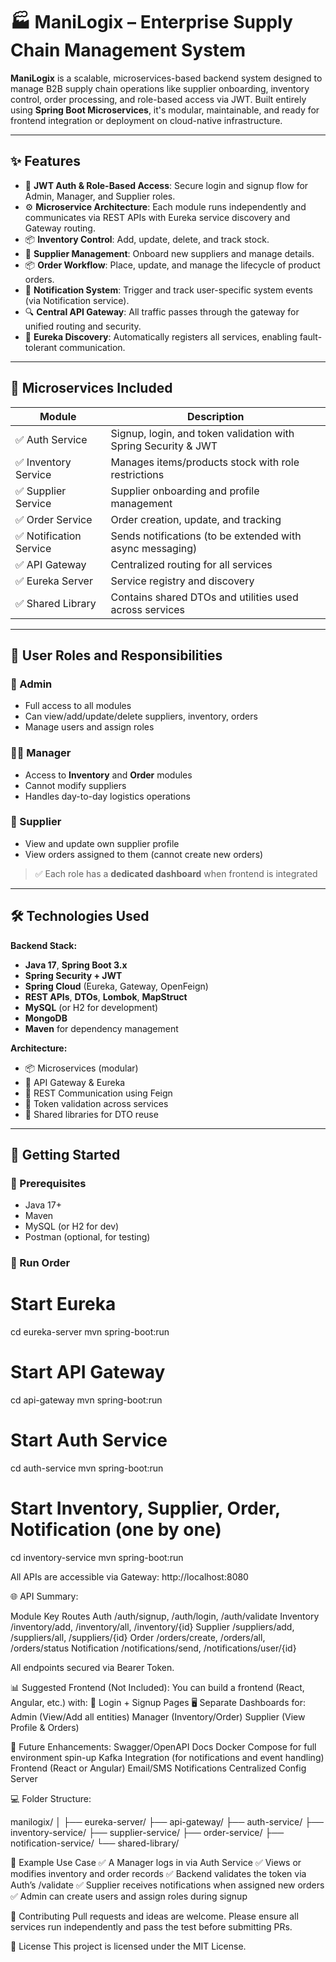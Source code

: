 # 🏭 ManiLogix – Enterprise Supply Chain Management System

**ManiLogix** is a scalable, microservices-based backend system designed to manage B2B supply chain operations like supplier onboarding, inventory control, order processing, and role-based access via JWT. Built entirely using **Spring Boot Microservices**, it's modular, maintainable, and ready for frontend integration or deployment on cloud-native infrastructure.

---

## ✨ Features

- 🔐 **JWT Auth & Role-Based Access**: Secure login and signup flow for Admin, Manager, and Supplier roles.
- ⚙️ **Microservice Architecture**: Each module runs independently and communicates via REST APIs with Eureka service discovery and Gateway routing.
- 📦 **Inventory Control**: Add, update, delete, and track stock.
- 📑 **Supplier Management**: Onboard new suppliers and manage details.
- 📦 **Order Workflow**: Place, update, and manage the lifecycle of product orders.
- 🔔 **Notification System**: Trigger and track user-specific system events (via Notification service).
- 🔍 **Central API Gateway**: All traffic passes through the gateway for unified routing and security.
- 🔁 **Eureka Discovery**: Automatically registers all services, enabling fault-tolerant communication.

---

## 🧱 Microservices Included

| Module            | Description                                                       |
|-------------------|-------------------------------------------------------------------|
| ✅ Auth Service     | Signup, login, and token validation with Spring Security & JWT   |
| ✅ Inventory Service| Manages items/products stock with role restrictions              |
| ✅ Supplier Service | Supplier onboarding and profile management                       |
| ✅ Order Service    | Order creation, update, and tracking                             |
| ✅ Notification Service | Sends notifications (to be extended with async messaging)   |
| ✅ API Gateway      | Centralized routing for all services                             |
| ✅ Eureka Server    | Service registry and discovery                                   |
| ✅ Shared Library   | Contains shared DTOs and utilities used across services          |

---

## 👤 User Roles and Responsibilities

### 👑 Admin
- Full access to all modules
- Can view/add/update/delete suppliers, inventory, orders
- Manage users and assign roles

### 🧑‍💼 Manager
- Access to **Inventory** and **Order** modules
- Cannot modify suppliers
- Handles day-to-day logistics operations

### 🚚 Supplier
- View and update own supplier profile
- View orders assigned to them (cannot create new orders)

> ✅ Each role has a **dedicated dashboard** when frontend is integrated

---

## 🛠️ Technologies Used

**Backend Stack:**

- **Java 17**, **Spring Boot 3.x**
- **Spring Security + JWT**
- **Spring Cloud** (Eureka, Gateway, OpenFeign)
- **REST APIs**, **DTOs**, **Lombok**, **MapStruct**
- **MySQL** (or H2 for development)
- **MongoDB**
- **Maven** for dependency management

**Architecture:**

- 📦 Microservices (modular)
- 📡 API Gateway & Eureka
- 💬 REST Communication using Feign
- 🔐 Token validation across services
- 🧩 Shared libraries for DTO reuse

---

## 🚀 Getting Started

### 🧾 Prerequisites

- Java 17+
- Maven
- MySQL (or H2 for dev)
- Postman (optional, for testing)

### 🔧 Run Order

# Start Eureka
cd eureka-server
mvn spring-boot:run

# Start API Gateway
cd api-gateway
mvn spring-boot:run

# Start Auth Service
cd auth-service
mvn spring-boot:run

# Start Inventory, Supplier, Order, Notification (one by one)
cd inventory-service
mvn spring-boot:run

All APIs are accessible via Gateway:
http://localhost:8080

🌐 API Summary:

Module	Key Routes
Auth	/auth/signup, /auth/login, /auth/validate
Inventory	/inventory/add, /inventory/all, /inventory/{id}
Supplier	/suppliers/add, /suppliers/all, /suppliers/{id}
Order	/orders/create, /orders/all, /orders/status
Notification	/notifications/send, /notifications/user/{id}

All endpoints secured via Bearer Token.

📊 Suggested Frontend (Not Included):
   You can build a frontend (React, Angular, etc.) with:
   🔐 Login + Signup Pages
   🖥️ Separate Dashboards for:
      Admin (View/Add all entities)
      Manager (Inventory/Order)
      Supplier (View Profile & Orders)

🚀 Future Enhancements:
   Swagger/OpenAPI Docs
   Docker Compose for full environment spin-up
   Kafka Integration (for notifications and event handling)
   Frontend (React or Angular)
   Email/SMS Notifications
   Centralized Config Server

💻 Folder Structure:

manilogix/
│
├── eureka-server/
├── api-gateway/
├── auth-service/
├── inventory-service/
├── supplier-service/
├── order-service/
├── notification-service/
└── shared-library/

🧪 Example Use Case
✅ A Manager logs in via Auth Service
✅ Views or modifies inventory and order records
✅ Backend validates the token via Auth’s /validate
✅ Supplier receives notifications when assigned new orders
✅ Admin can create users and assign roles during signup

🤝 Contributing
Pull requests and ideas are welcome. Please ensure all services run independently and pass the test before submitting PRs.

📄 License
This project is licensed under the MIT License.
